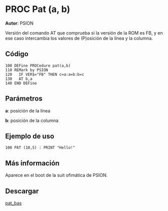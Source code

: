 # PROC Pat (a, b)
**Autor**: PSION

Versión del comando AT que comprueba si la versión de la ROM es FB, y en ese caso intercambia los valores de (P)osición de la línea y la columna.

## Código

```BASIC
100 DEFine PROCedure pat(a,b)
110 REMark by PSION
120   IF VER$="FB" THEN c=a:a=b:b=c
130   AT b,a
140 END DEFine 
```

## Parámetros

**a**: posición de la línea

**b**: posición de la columna

## Ejemplo de uso

```BASIC
100 PAT (10,5) : PRINT "Hello!"
```

## Más información

Aparece en el boot de la suit ofimática de PSION.

## Descargar

[pat_bas](../code/pat_bas)